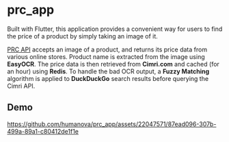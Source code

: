 # prc_app

Built with Flutter, this application provides a convenient way for users to find the price of a product by simply taking an image of it.

[PRC API](https://github.com/humanova/prc_src) accepts an image of a product, and returns its price data from various online stores. Product name is extracted from the image using **EasyOCR**. The price data is then retrieved from **Cimri.com** and cached (for an hour) using **Redis**. To handle the bad OCR output, a **Fuzzy Matching** algorithm is applied to **DuckDuckGo** search results before querying the Cimri API.

## Demo


https://github.com/humanova/prc_app/assets/22047571/87ead096-307b-499a-89a1-c80412de1f1e

